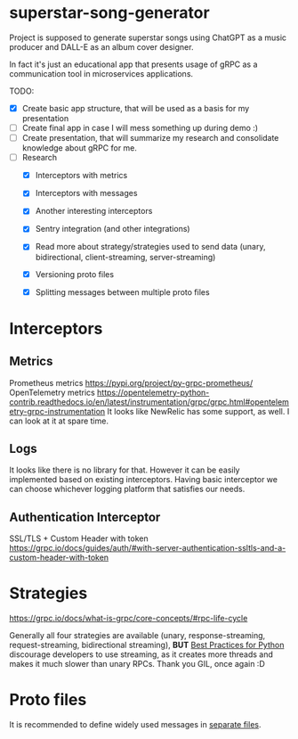 # superstar-song-generator
Project is supposed to generate superstar songs using ChatGPT as a music producer and DALL-E as an album cover designer.

In fact it's just an educational app that presents usage of gRPC as a communication tool in microservices applications.

TODO:
- [X] Create basic app structure, that will be used as a basis for my presentation
- [ ] Create final app in case I will mess something up during demo :)
- [ ] Create presentation, that will summarize my research and consolidate knowledge about gRPC for me.
- [ ] Research
  - [X] Interceptors with metrics
  - [X] Interceptors with messages
  - [X] Another interesting interceptors
  - [X] Sentry integration (and other integrations)
  - [X] Read more about strategy/strategies used to send data (unary, bidirectional, client-streaming, server-streaming)
  - [X] Versioning proto files
  - [X] Splitting messages between multiple proto files


# Interceptors

## Metrics
Prometheus metrics https://pypi.org/project/py-grpc-prometheus/
OpenTelemetry metrics https://opentelemetry-python-contrib.readthedocs.io/en/latest/instrumentation/grpc/grpc.html#opentelemetry-grpc-instrumentation
It looks like NewRelic has some support, as well. I can look at it at spare time.

## Logs
It looks like there is no library for that. However it can be easily implemented based on existing interceptors. Having basic interceptor we can choose whichever logging platform that satisfies our needs.

## Authentication Interceptor
SSL/TLS + Custom Header with token https://grpc.io/docs/guides/auth/#with-server-authentication-ssltls-and-a-custom-header-with-token


# Strategies
https://grpc.io/docs/what-is-grpc/core-concepts/#rpc-life-cycle

Generally all four strategies are available (unary, response-streaming, request-streaming, bidirectional streaming), **BUT** [Best Practices for Python](https://grpc.io/docs/guides/performance/#python) discourage developers to use streaming, as it creates more threads and makes it much slower than unary RPCs. Thank you GIL, once again :D

# Proto files
It is recommended to define widely used messages in [separate files](https://protobuf.dev/programming-guides/dos-donts/#do-define-widely-used-message-types-in-separate-files).
